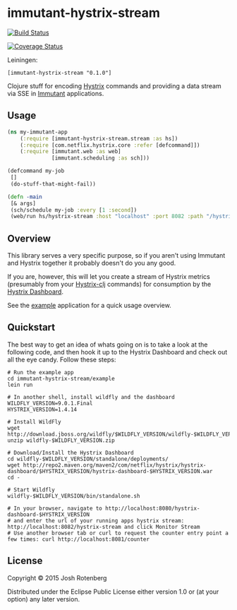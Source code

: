 # immutant-hystrix-stream

[![Build Status](https://travis-ci.org/joshrotenberg/immutant-hystrix-stream.svg)](https://travis-ci.org/joshrotenberg/immutant-hystrix-stream)

[![Coverage Status](https://coveralls.io/repos/joshrotenberg/immutant-hystrix-stream/badge.svg?branch=master&service=github)](https://coveralls.io/github/joshrotenberg/immutant-hystrix-stream?branch=master)

Leiningen:
```
[immutant-hystrix-stream "0.1.0"]

```


Clojure stuff for encoding [Hystrix](https://github.com/Netflix/Hystrix) commands and providing
a data stream via SSE in [Immutant](http://immutant.org) applications.

## Usage
```clojure
(ns my-immutant-app
    (:require [immutant-hystrix-stream.stream :as hs])
    (:require [com.netflix.hystrix.core :refer [defcommand]])
    (:require [immutant.web :as web]
              [immutant.scheduling :as sch]))

(defcommand my-job
 []
 (do-stuff-that-might-fail))

(defn -main
 [& args]
 (sch/schedule my-job :every [1 :second])
 (web/run hs/hystrix-stream :host "localhost" :port 8082 :path "/hystrix-stream"))
```

## Overview

This library serves a very specific purpose, so if you aren't using
Immutant and Hystrix together it probably doesn't do you any good.

If you are, however, this will let you create a stream of Hystrix
metrics (presumably from your
[Hystrix-clj](https://github.com/Netflix/Hystrix/tree/master/hystrix-contrib/hystrix-clj)
commands) for consumption by the [Hystrix
Dashboard](https://github.com/Netflix/Hystrix/tree/master/hystrix-dashboard).

See the [example](https://github.com/joshrotenberg/immutant-hystrix-stream/tree/master/example) application for a quick usage overview.

## Quickstart

The best way to get an idea of whats going on is to take a look at the
following code, and then hook it up to the Hystrix Dashboard and check
out all the eye candy. Follow these steps:

```
# Run the example app
cd immutant-hystrix-stream/example
lein run

# In another shell, install wildfly and the dashboard
WILDFLY_VERSION=9.0.1.Final
HYSTRIX_VERSION=1.4.14

# Install WildFly
wget http://download.jboss.org/wildfly/$WILDFLY_VERSION/wildfly-$WILDFLY_VERSION.zip
unzip wildfly-$WILDFLY_VERSION.zip

# Download/Install the Hystrix Dashboard
cd wildfly-$WILDFLY_VERSION/standalone/deployments/
wget http://repo2.maven.org/maven2/com/netflix/hystrix/hystrix-dashboard/$HYSTRIX_VERSION/hystrix-dashboard-$HYSTRIX_VERSION.war
cd -

# Start Wildfly
wildfly-$WILDFLY_VERSION/bin/standalone.sh

# In your browser, navigate to http://localhost:8080/hystrix-dashboard-$HYSTRIX_VERSION 
# and enter the url of your running apps hystrix stream: http://localhost:8082/hystrix-stream and click Monitor Stream
# Use another browser tab or curl to request the counter entry point a few times: curl http://localhost:8081/counter

```

## License

Copyright © 2015 Josh Rotenberg

Distributed under the Eclipse Public License either version 1.0 or (at
your option) any later version.
